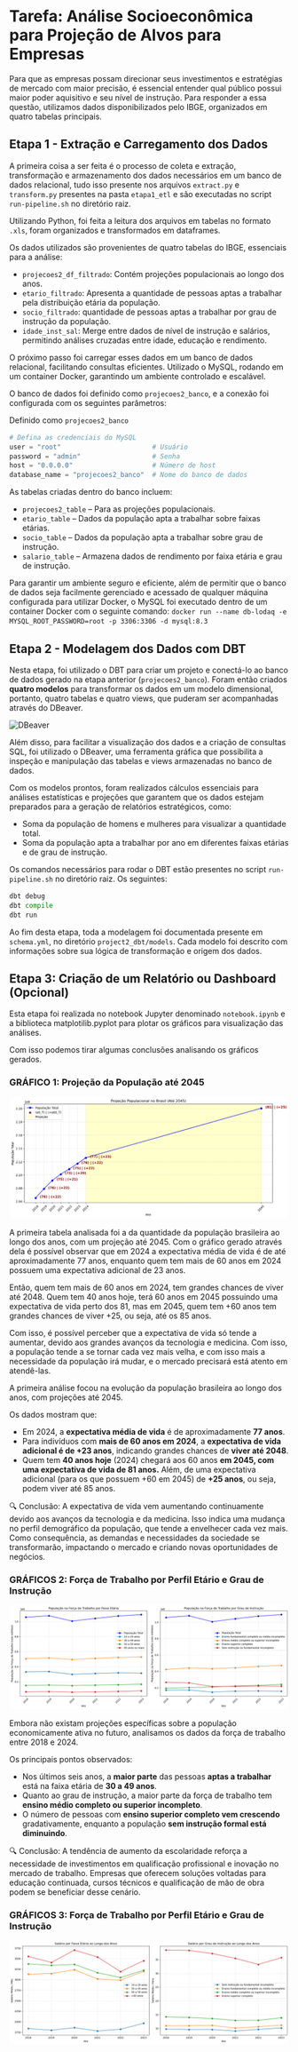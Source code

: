 # Tarefa: Análise Socioeconômica para Projeção de Alvos para Empresas

Para que as empresas possam direcionar seus investimentos e estratégias de mercado com maior precisão, é essencial entender qual público possui maior poder aquisitivo e seu nível de instrução. Para responder a essa questão, utilizamos dados disponibilizados pelo IBGE, organizados em quatro tabelas principais.


## Etapa 1 - Extração e Carregamento dos Dados

A primeira coisa a ser feita é o processo de coleta e extração, transformação e armazenamento dos dados necessários em um banco de dados relacional, tudo isso presente nos arquivos ```extract.py``` e ```transform.py``` presentes na pasta ```etapa1_etl``` e são executadas no script `run-pipeline.sh` no diretório raiz.

Utilizando Python, foi feita a leitura dos arquivos em tabelas no formato ```.xls```, foram organizados e transformados em dataframes.

Os dados utilizados são provenientes de quatro tabelas do IBGE, essenciais para a análise:

- ```projecoes2_df_filtrado```: Contém projeções populacionais ao longo dos anos.
- ```etario_filtrado```: Apresenta a quantidade de pessoas aptas a trabalhar pela distribuição etária da população.
- ```socio_filtrado```: quantidade de pessoas aptas a trabalhar por grau de instrução da população.
- ```idade_inst_sal```: Merge entre dados de nível de instrução e salários, permitindo análises cruzadas entre idade, educação e rendimento.

O próximo passo foi carregar esses dados em um banco de dados relacional, facilitando consultas eficientes. Utilizado o MySQL, rodando em um container Docker, garantindo um ambiente controlado e escalável.

O banco de dados foi definido como ```projecoes2_banco```, e a conexão foi configurada com os seguintes parâmetros:

Definido como  ```projecoes2_banco```

``` python
# Defina as credenciais do MySQL
user = "root"                       # Usuário
password = "admin"                  # Senha
host = "0.0.0.0"                    # Número de host
database_name = "projecoes2_banco"  # Nome do banco de dados
```
As tabelas criadas dentro do banco incluem:

- ```projecoes2_table``` – Para as projeções populacionais.
- ```etario_table``` – Dados da população apta a trabalhar sobre faixas etárias.
- ```socio_table``` – Dados da população apta a trabalhar sobre grau de instrução.
- ```salario_table``` – Armazena dados de rendimento por faixa etária e grau de instrução.

Para garantir um ambiente seguro e eficiente, além de permitir que o banco de dados seja facilmente gerenciado e acessado de qualquer máquina configurada para utilizar Docker, o MySQL foi executado dentro de um container Docker com o seguinte comando:
```docker run --name db-lodaq -e MYSQL_ROOT_PASSWORD=root -p 3306:3306 -d mysql:8.3```




## Etapa 2 - Modelagem dos Dados com DBT

Nesta etapa, foi utilizado o DBT para criar um projeto e conectá-lo ao banco de dados gerado na etapa anterior (`projecoes2_banco`). Foram então criados **quatro modelos** para transformar os dados em um modelo dimensional, portanto, quatro tabelas e quatro views, que puderam ser acompanhadas através do DBeaver.

![DBeaver](https://github.com/polianaraujo/tarefa2/blob/main/images/dbeaver_png.png)

Além disso, para facilitar a visualização dos dados e a criação de consultas SQL, foi utilizado o DBeaver, uma ferramenta gráfica que possibilita a inspeção e manipulação das tabelas e views armazenadas no banco de dados.

Com os modelos prontos, foram realizados cálculos essenciais para análises estatísticas e projeções que garantem que os dados estejam preparados para a geração de relatórios estratégicos, como:

- Soma da população de homens e mulheres para visualizar a quantidade total.
- Soma da população apta a trabalhar por ano em diferentes faixas etárias e de grau de instrução.

Os comandos necessários para rodar o DBT estão presentes no script `run-pipeline.sh` no diretório raiz. Os seguintes:

```python
dbt debug
dbt compile
dbt run
```

Ao fim desta etapa, toda a modelagem foi documentada presente em `schema.yml`, no diretório `project2_dbt/models`. Cada modelo foi descrito com informações sobre sua lógica de transformação e origem dos dados.



## Etapa 3: Criação de um Relatório ou Dashboard (Opcional)

Esta etapa foi realizada no notebook Jupyter denominado ```notebook.ipynb``` e a biblioteca matplotilib.pyplot para plotar os gráficos para visualização das análises.

Com isso podemos tirar algumas conclusões analisando os gráficos gerados.

### GRÁFICO 1: Projeção da População até 2045

![Projeções](https://github.com/polianaraujo/tarefa2/blob/main/images/projecoes.png)

A primeira tabela analisada foi a da quantidade da população brasileira ao longo dos anos, com um projeção até 2045. Com o gráfico gerado através dela é possível observar que em 2024 a expectativa média de vida é de até aproximadamente 77 anos, enquanto quem tem mais de 60 anos em 2024 possuem uma expectativa adicional de 23 anos.

Então, quem tem mais de 60 anos em 2024, tem grandes chances de viver até 2048. Quem tem 40 anos hoje, terá 60 anos em 2045 possuindo uma expectativa de vida perto dos 81, mas em 2045, quem tem +60 anos tem grandes chances de viver +25, ou seja, até os 85 anos.

Com isso, é possível perceber que a expectativa de vida só tende a aumentar, devido aos grandes avanços da tecnologia e medicina. Com isso, a população tende a se tornar cada vez mais velha, e com isso mais a necessidade da população irá mudar, e o mercado precisará está atento em atendê-las.


A primeira análise focou na evolução da população brasileira ao longo dos anos, com projeções até 2045.

Os dados mostram que:

- Em 2024, a **expectativa média de vida** é de aproximadamente **77 anos**.
- Para indivíduos com **mais de 60 anos em 2024**, a **expectativa de vida adicional é de +23 anos**, indicando grandes chances de **viver até 2048**.
- Quem tem **40 anos hoje** (2024) chegará aos 60 anos **em 2045, com uma expectativa de vida de 81 anos.** Além, de uma expectativa adicional (para os que possuem +60 em 2045) de **+25 anos**, ou seja, podem viver até 85 anos.

🔍 Conclusão: A expectativa de vida vem aumentando continuamente devido aos avanços da tecnologia e da medicina. Isso indica uma mudança no perfil demográfico da população, que tende a envelhecer cada vez mais. Como consequência, as demandas e necessidades da sociedade se transformarão, impactando o mercado e criando novas oportunidades de negócios.



### GRÁFICOS 2: Força de Trabalho por Perfil Etário e Grau de Instrução

![Força de Trabalho](https://github.com/polianaraujo/tarefa2/blob/main/images/forca_trab.png)

Embora não existam projeções específicas sobre a população economicamente ativa no futuro, analisamos os dados da força de trabalho entre 2018 e 2024.

Os principais pontos observados:

- Nos últimos seis anos, a **maior parte** das pessoas **aptas a trabalhar** está na faixa etária de **30 a 49 anos**.
- Quanto ao grau de instrução, a maior parte da força de trabalho tem **ensino médio completo ou superior incompleto**.
- O número de pessoas com **ensino superior completo vem crescendo** gradativamente, enquanto a população **sem instrução formal está diminuindo**.

🔍 Conclusão: A tendência de aumento da escolaridade reforça a necessidade de investimentos em qualificação profissional e inovação no mercado de trabalho. Empresas que oferecem soluções voltadas para educação continuada, cursos técnicos e qualificação de mão de obra podem se beneficiar desse cenário.


### GRÁFICOS 3: Força de Trabalho por Perfil Etário e Grau de Instrução

![Salário (Idade x Instrução)](https://github.com/polianaraujo/tarefa2/blob/main/images/salario.png)